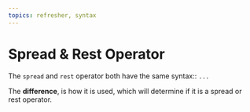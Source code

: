 ```yaml
---
topics: refresher, syntax
---
```


# Spread & Rest Operator

The `spread` and `rest` operator both have the same syntax:: `...`


The **difference**, is how it is used, which will determine if it is a spread or rest operator.